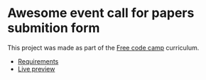 # Awesome event call for papers submition form

This project was made as part of the [Free code camp](https://www.freecodecamp.org/) curriculum.

- [Requirements](https://www.freecodecamp.org/learn/responsive-web-design/responsive-web-design-projects/build-a-survey-form)
- [Live preview](https://thiagobitencourt.github.io/awesome-event-cfp-form)
